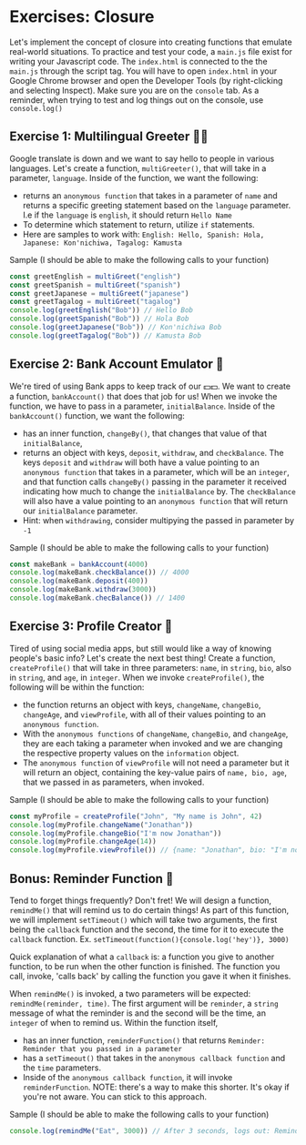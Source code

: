# Exercises: Closure
Let's implement the concept of closure into creating functions that emulate real-world situations.
To practice and test your code, a `main.js` file exist for writing your Javascript code.
The `index.html` is connected to the the `main.js` through the script tag.
You will have to open `index.html` in your Google Chrome browser and open the Developer Tools (by right-clicking and selecting Inspect). Make sure you are on the `console` tab.
As a reminder, when trying to test and log things out on the console, use `console.log()`

## Exercise 1: Multilingual Greeter 👋🏼
Google translate is down and we want to say hello to people in various languages. Let's create a function, `multiGreeter()`, that will take in a parameter, `language`. Inside of the function, we want the following:
- returns an `anonymous function` that takes in a parameter of `name` and returns a specific greeting statement based on the `language` parameter. I.e if the `language` is `english`, it should return `Hello Name`
- To determine which statement to return, utilize `if` statements.
- Here are samples to work with: `English: Hello, Spanish: Hola, Japanese: Kon'nichiwa, Tagalog: Kamusta`

Sample (I should be able to make the following calls to your function)
```js
const greetEnglish = multiGreet("english")
const greetSpanish = multiGreet("spanish")
const greetJapanese = multiGreet("japanese")
const greetTagalog = multiGreet("tagalog")
console.log(greetEnglish("Bob")) // Hello Bob 
console.log(greetSpanish("Bob")) // Hola Bob 
console.log(greetJapanese("Bob")) // Kon'nichiwa Bob
console.log(greetTagalog("Bob")) // Kamusta Bob  
```

## Exercise 2: Bank Account Emulator 🏦
We're tired of using Bank apps to keep track of our 💵💵. We want to create a function, `bankAccount()` that does that job for us! When we invoke the function, we have to pass in a parameter, `initialBalance`. Inside of the `bankAccount()` function, we want the following:
- has an inner function, `changeBy()`, that changes that value of that `initialBalance`,
- returns an object with keys, `deposit`, `withdraw`, and `checkBalance`. The keys `deposit` and `withdraw` will both have a value pointing to an `anonymous function` that takes in a parameter, which will be an `integer`, and that function calls `changeBy()` passing in the parameter it received indicating how much to change the `initialBalance` by. The `checkBalance` will also have a value pointing to an `anonymous function` that will return our `initialBalance` parameter.
- Hint: when `withdrawing`, consider multipying the passed in parameter by `-1`

Sample (I should be able to make the following calls to your function)
```js
const makeBank = bankAccount(4000)
console.log(makeBank.checkBalance()) // 4000
console.log(makeBank.deposit(400)) 
console.log(makeBank.withdraw(3000))
console.log(makeBank.checBalance()) // 1400 
```

## Exercise 3: Profile Creator 📱
Tired of using social media apps, but still would like a way of knowing people's basic info? Let's create the next best thing! Create a function, `createProfile()` that will take in three parameters: `name`, in `string`, `bio`, also in `string`, and `age`, in `integer`. When we invoke `createProfile()`, the following will be within the function:
- the function returns an object with keys, `changeName`, `changeBio`, `changeAge`, and `viewProfile`, with all of their values pointing to an `anonymous function`. 
- With the `anonymous functions` of `changeName`, `changeBio`, and `changeAge`, they are each taking a parameter when invoked and we are changing the respective property values on the `information` object.
- The `anonymous function` of `viewProfile` will not need a parameter but it will return an object, containing the key-value pairs of `name, bio, age`, that we passed in as parameters, when invoked.

Sample (I should be able to make the following calls to your function)
```js
const myProfile = createProfile("John", "My name is John", 42)
console.log(myProfile.changeName("Jonathan"))
console.log(myProfile.changeBio("I'm now Jonathan"))
console.log(myProfile.changeAge(14))
console.log(myProfile.viewProfile()) // {name: "Jonathan", bio: "I'm now Jonathan", age: 14}
```

## Bonus: Reminder Function 🔖
Tend to forget things frequently? Don't fret! We will design a function, `remindMe()` that will remind us to do certain things! As part of this function, we will implement `setTimeout()` which will take two arguments, the first being the `callback` function and the second, the time for it to execute the `callback` function. Ex. `setTimeout(function(){console.log('hey')}, 3000)`

Quick explanation of what a `callback` is: a function you give to another function, to be run when the other function is finished. The function you call, invoke, 'calls back' by calling the function you gave it when it finishes.

When `remindMe()` is invoked, a two parameters will be expected: `remindMe(reminder, time)`. The first argument will be `reminder`, a `string` message of what the reminder is and the second will be the time, an `integer` of when to remind us. Within the function itself,
- has an inner function, `reminderFunction()` that returns `Reminder: Reminder that you passed in a parameter`
- has a `setTimeout()` that takes in the `anonymous callback function` and the `time` parameters.
- Inside of the `anonymous callback function`, it will invoke `reminderFunction`. NOTE: there's a way to make this shorter. It's okay if you're not aware. You can stick to this approach.

Sample (I should be able to make the following calls to your function)
```js
console.log(remindMe("Eat", 3000)) // After 3 seconds, logs out: Reminder: Eat.
```